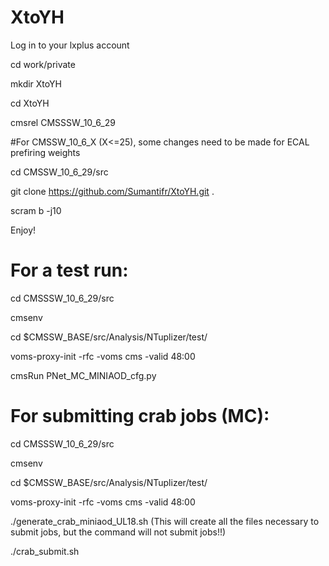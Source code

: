 # XtoYH

Log in to your lxplus account

cd work/private

mkdir XtoYH

cd XtoYH

cmsrel CMSSSW_10_6_29 

#For CMSSW_10_6_X (X<=25), some changes need to be made for ECAL prefiring weights

cd CMSSW_10_6_29/src

git clone https://github.com/Sumantifr/XtoYH.git .

scram b -j10

Enjoy! 

For a test run: 
==============
cd CMSSSW_10_6_29/src

cmsenv

cd $CMSSW_BASE/src/Analysis/NTuplizer/test/

voms-proxy-init -rfc -voms cms -valid 48:00

cmsRun PNet_MC_MINIAOD_cfg.py

For submitting crab jobs (MC):
=========================

cd CMSSSW_10_6_29/src

cmsenv

cd $CMSSW_BASE/src/Analysis/NTuplizer/test/

voms-proxy-init -rfc -voms cms -valid 48:00

./generate_crab_miniaod_UL18.sh 
  (This will create all the files necessary to submit jobs, but the command will not submit jobs!!)

./crab_submit.sh
